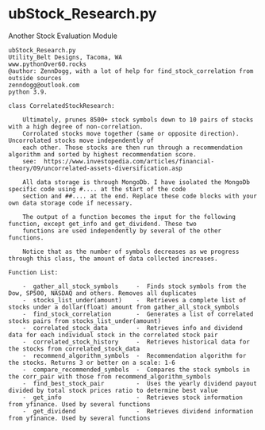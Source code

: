 # ubStock_Research.py
Another Stock Evaluation Module

    ubStock_Research.py
    Utility_Belt Designs, Tacoma, WA
    www.pythonOver60.rocks
    @author: ZennDogg, with a lot of help for find_stock_correlation from outside sources
    zenndogg@outlook.com
    python 3.9.

    class CorrelatedStockResearch:

        Ultimately, prunes 8500+ stock symbols down to 10 pairs of stocks with a high degree of non-correlation.
        Corrolated stocks move together (same or opposite direction). Uncorrolated stocks move independently of
        each other. Those stocks are then run through a recommendation algorithm and sorted by highest recommendation score.
        see:  https://www.investopedia.com/articles/financial-theory/09/uncorrelated-assets-diversification.asp

        All data storage is through MongoDb. I have isolated the MongoDb specific code using #.... at the start of the code
        section and ##.... at the end. Replace these code blocks with your own data storage code if necessary.

        The output of a function becomes the input for the following function, except get_info and get_dividend. These two 
        functions are used independently by several of the other functions.

        Notice that as the number of symbols decreases as we progress through this class, the amount of data collected increases.

    Function List:

        -  gather_all_stock_symbols     -  Finds stock symbols from the Dow, SP500, NASDAQ and others. Removes all duplicates
        -  stocks_list_under(amount)    -  Retrieves a complete list of stocks under a dollar(float) amount from gather_all_stock_symbols
        -  find_stock_correlation       -  Generates a list of correlated stocks pairs from stocks_list_under(amount)
        -  correlated_stock_data        -  Retrieves info and dividend data for each individual stock in the correlated stock pair
        -  correlated_stock_history     -  Retrieves historical data for the stocks from correlated_stock_data
        -  recommend_algorithm_symbols  -  Recommendation algorithm for the stocks. Returns 3 or better on a scale: 1-6
        -  compare_recommended_symbols  -  Compares the stock symbols in the corr_pair with those from recommend_algorithm_symbols
        -  find_best_stock_pair         -  Uses the yearly dividend payout divided by total stock prices ratio to determine best value
        -  get_info                     -  Retrieves stock information from yfinance. Used by several functions
        -  get_dividend                 -  Retrieves dividend information from yfinance. Used by several functions
